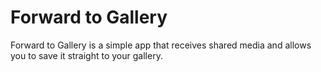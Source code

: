 # Forward to Gallery
Forward to Gallery is a simple app that receives shared media and allows you to save it straight to your gallery.
